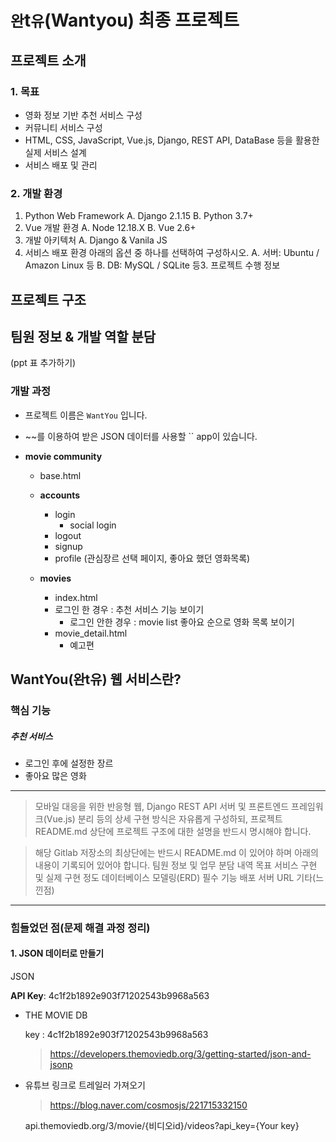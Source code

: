 # `완`t`유`(Wantyou) 최종 프로젝트

## 프로젝트 소개

### 1. 목표

- 영화 정보 기반 추천 서비스 구성
- 커뮤니티 서비스 구성
- HTML, CSS, JavaScript, Vue.js, Django, REST API, DataBase 등을 활용한 실제 서비스 설계
- 서비스 배포 및 관리

### 2. 개발 환경

1. Python Web Framework
   A. Django 2.1.15
     B. Python 3.7+
2. Vue 개발 환경
   A. Node 12.18.X
     B. Vue 2.6+
3. 개발 아키텍처
   A. Django & Vanila JS
4. 서비스 배포 환경
   아래의 옵션 중 하나를 선택하여 구성하시오.
     A. 서버: Ubuntu / Amazon Linux 등
     B. DB: MySQL / SQLite 등3. 프로젝트 수행 정보

## 프로젝트 구조



## 팀원 정보 & 개발 역할 분담

(ppt 표 추가하기)



### 개발 과정

- 프로젝트 이름은 `WantYou` 입니다.

- ~~를 이용하여 받은 JSON 데이터를 사용할 `` app이 있습니다.

  

- **movie community**

  - base.html

  - **accounts**

    - login
      - social login
    - logout
    - signup
    - profile (관심장르 선택 페이지, 좋아요 했던 영화목록)

  - **movies**

    - index.html 
    - 로그인 한 경우 : 추천 서비스 기능 보이기
      - 로그인 안한 경우 : movie list  좋아요 순으로 영화 목록 보이기
    - movie_detail.html
      - 예고편



## WantYou(완t유) 웹 서비스란?

### 핵심 기능

##### 추천 서비스

- 로그인 후에 설정한 장르 
- 좋아요 많은 영화

---

> 모바일 대응을 위한 반응형 웹, Django REST API 서버 및 프론트엔드 프레임워크(Vue.js) 분리 등의 상세 구현 방식은 자유롭게 구성하되, 프로젝트 README.md 상단에 프로젝트 구조에 대한 설명을 반드시 명시해야 합니다.

> 해당 Gitlab 저장소의 최상단에는 반드시 README.md 이 있어야 하며 아래의 내용이 기록되어 있어야 합니다.
> 팀원 정보 및 업무 분담 내역
> 목표 서비스 구현 및 실제 구현 정도
> 데이터베이스 모델링(ERD)
> 필수 기능
> 배포 서버 URL
> 기타(느낀점)

---

### 힘들었던 점(문제 해결 과정 정리)

#### 1. JSON 데이터로 만들기

JSON

**API Key**: 4c1f2b1892e903f71202543b9968a563

- THE MOVIE DB

  key : 4c1f2b1892e903f71202543b9968a563

  > https://developers.themoviedb.org/3/getting-started/json-and-jsonp

- 유튜브 링크로 트레일러 가져오기

  > https://blog.naver.com/cosmosjs/221715332150

  api.themoviedb.org/3/movie/{비디오id}/videos?api_key={Your key}